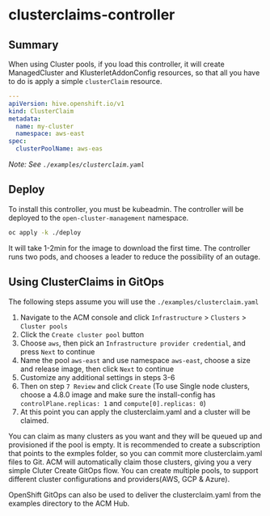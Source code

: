 # clusterclaims-controller

## Summary
When using Cluster pools, if you load this controller, it will create ManagedCluster and KlusterletAddonConfig resources, so that all you have to do is apply a simple `clusterClaim` resource.

```yaml
---
apiVersion: hive.openshift.io/v1
kind: ClusterClaim
metadata:
  name: my-cluster
  namespace: aws-east
spec:
  clusterPoolName: aws-eas
```
_Note: See `./examples/clusterclaim.yaml`_

## Deploy
To install this controller, you must be kubeadmin. The controller will be deployed to the `open-cluster-management` namespace.

```bash
oc apply -k ./deploy
```
It will take 1-2min for the image to download the first time. The controller runs two pods, and chooses a leader to reduce the possibility of an outage.

## Using ClusterClaims in GitOps
The following steps assume you will use the `./examples/clusterclaim.yaml`
1. Navigate to the ACM console and click `Infrastructure` > `Clusters` > `Cluster pools`
2. Click the `Create cluster pool` button
3. Choose `aws`, then pick an `Infrastructure provider credential`, and press `Next` to continue
4. Name the pool `aws-east` and use namespace `aws-east`, choose a size and release image, then click `Next` to continue
5. Customize any additional settings in steps 3-6
6. Then on step `7 Review` and click `Create` (To use Single node clusters, choose a 4.8.0 image and make sure the install-config has `controlPlane.replicas: 1` and `compute[0].replicas: 0`)
7. At this point you can apply the clusterclaim.yaml and a cluster will be claimed.

You can claim as many clusters as you want and they will be queued up and provisioned if the pool is empty.  It is recommended to create a subscription that points to the exmples folder, so you can commit more clusterclaim.yaml files to Git.  ACM will automatically claim those clusters, giving you a very simple Cluter Create GitOps flow.  You can create multiple pools, to support different cluster configurations and providers(AWS, GCP & Azure).

OpenShift GitOps can also be used to deliver the clusterclaim.yaml from the examples directory to the ACM Hub.